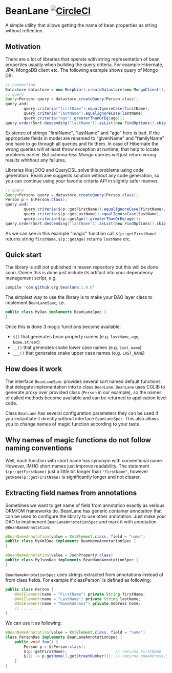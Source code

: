 # BeanLane [![CircleCI](https://circleci.com/gh/alexradzin/beanlane/tree/master.svg?style=svg)](https://circleci.com/gh/alexradzin/beanlane/tree/master)

A simple utility that allows getting the name of bean properties as string without reflection.

## Motivation

There are a lot of libraries that operate with string representation of bean properties usually when building the
query criteria. For example Hibernate, JPA, MongoDB client etc. The following example shows query of Mongo DB:

```java
// connection
Datastore datastore = new Morphia().createDatastore(new MongoClient(), "people");
// query
Query<Person> query = datastore.createQuery(Person.class);
query.and(
        query.criteria("firstName").equalIgnoreCase(firstName),
        query.criteria("lastName").equalIgnoreCase(lastName),
        query.criteria("age").greaterThanOrEq(age));
query.order(Sort.descending("lastName")).asList(new FindOptions().skip(limit * page).limit(limit));
```

Existence of strings "firstName", "lastName" and "age" here is bad. If the appropriate fields in model are renamed to
"givenName" and "familyName" one have to go through all queries and fix them. In case of Hibernate the wrong queries will
at least throw exception at runtime, that help to locate problems earlier. But schema-less Mongo queries will just return
wrong results whithout any failures.

Libraries like jOOQ and QueryDSL solve this problems using code generation. BeanLane suggests solution without any code generation,
so you can continue using your favorite criteria API in slightly safer manner.

```java
// query
Query<Person> query = datastore.createQuery(Person.class);
Person p = $(Person.class);
query.and(
        query.criteria($(p::getFirstName)).equalIgnoreCase(firstName),
        query.criteria($(p::getLastName)).equalIgnoreCase(lastName),
        query.criteria($(p::getAge)).greaterThanOrEq(age));
query.order(Sort.descending("lastName")).asList(new FindOptions().skip(limit * page).limit(limit));
```

As we can see in this example "magic" function call `$(p::getFirstName)` returns string `firstName`, `$(p::getAge)` returns `lastName` etc. 

## Quick start

The library is still not published in maven repository but this will be done soon. Onece this is done just include its artifact into your dependency management script, e.g.

```java
compile 'com.github:org.beanlane:1.0.0'
```

The simplest way to use the library is to make your DAO layer class to implement `BeanLaneSpec`, i.e.

```java
public class MyDao implements BeanLaneSpec {
}
```

Once this is done 3 magic functions become available:
  * `$()` that generates bean property names (e.g. `lastName`, `age`, `home.street`)
  * `__()` that generates snake lower case names (e.g. `last_name`)
  * `___()` that generates snake upper case names (e.g. `LAST_NAME`)

## How does it work

The interface `BeanLaneSpec` provides several sort named default functions that delegate implementation into to
class `BeanLane`. `BeanLane` uses CGLIB to generate proxy over provided class (`Person` in our example), so the names of called 
methods become avaliable and can be returned to application level code. 

Class `BeanLane` has several configuration parameters they can be used if you instantiate it directly without interface
`BeanLaneSpec`. This also allows you to change names of magic function according to your taste.

## Why names of magic functions do not follow naming conventions

Well, each function with short name has synonym with conventional name. However, IMHO short names just improve readability.
The statement `$(p::getFirstName)` just a little bit longer than `"firstName"`, however `getName(p::getFirstName)`
is significantly longer and not clearer.

## Extracting field names from annotations

Sometimes we want to get name of field from annotation exactly as verious ORM/OM frameworks do. BeanLane has generic container
annotation that can be used to configure the library to use other annotation. Just make your DAO to implmenent `BeanLaneAnnotationSpec`
and mark it with annotation `@BeanNameAnnotation`:

```java
@BeanNameAnnotation(value = XmlElement.class, field = "name")
public class MyXmlDao implements BeanNameAnnotationSpec {
}

@BeanNameAnnotation(value = JsonProperty.class)
public class MyJsonDao implements BeanNameAnnotationSpec {
}
```

`BeanNameAnnotationSpec` uses strings extracted from annotations instead of from class fields. For example if classPerson` is defined as following:

```java
public class Person {
    @XmlElement(name = "FirstName") private String firstName;
    @XmlElement(name = "LastName") private String lastName;
    @XmlElement(name = "HomeAddress") private Address home;
    //..........
}
```

We can use it as following:

```java
@BeanNameAnnotation(value = XmlElement.class, field = "name")
class PersonDao implements BeanLaneAnnotationSpec {
    public void foo() {
        Person p = $(Person.class);
        $(p::getFirstName);                     // returns FirstName
        $(() -> p.getHome().getStreetNumber()); // returns omeAddress.StreetNumber
    }
}
```
